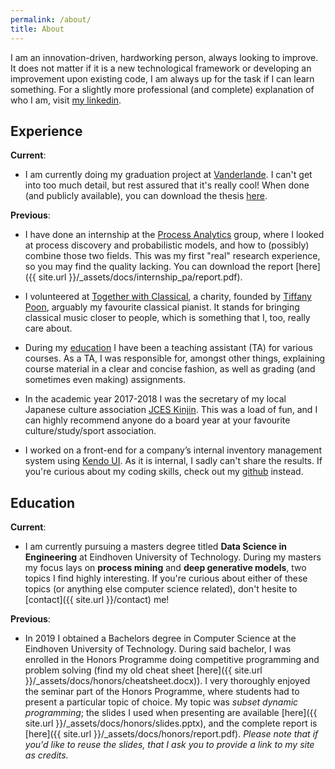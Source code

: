 ```yaml
---
permalink: /about/
title: About
---
```


I am an innovation-driven, hardworking person, always looking to improve. It does not matter if it is a new technological framework or developing an improvement upon existing code, I am always up for the task if I can learn something. For a slightly more professional (and complete) explanation of who I am, visit [my linkedin](https://www.linkedin.com/in/dbarenholz/).

## Experience

**Current**:

- I am currently doing my graduation project at [Vanderlande](https://www.vanderlande.com/). I can't get into too much detail, but rest assured that it's really cool! When done (and publicly available), you can download the thesis [here](#).

**Previous**:

- I have done an internship at the [Process Analytics](https://pa.win.tue.nl/) group, where I looked at process discovery and probabilistic models, and how to (possibly) combine those two fields. This was my first "real" research experience, so you may find the quality lacking. You can download the report [here]({{ site.url }}/_assets/docs/internship_pa/report.pdf).

- I volunteered at [Together with Classical](https://www.togetherwithclassical.org/), a charity, founded by [Tiffany Poon](https://www.tiffanypoon.com/), arguably my favourite classical pianist. It stands for bringing classical music closer to people, which is something that I, too, really care about.

- During my [education](#education) I have been a teaching assistant (TA) for various courses. As a TA, I was responsible for, amongst other things, explaining course material in a clear and concise fashion, as well as grading (and sometimes even making) assignments.

- In the academic year 2017-2018 I was the secretary of my local Japanese culture association [JCES Kinjin](https://kinjin.nl/). This was a load of fun, and I can highly recommend anyone do a board year at your favourite culture/study/sport association.

- I worked on a front-end for a company’s internal inventory management system using [Kendo UI](https://www.telerik.com/kendo-ui). As it is internal, I sadly can't share the results. If you're curious about my coding skills, check out my [github](https://github.com/dbarenholz) instead.

## Education

**Current**:

- I am currently pursuing a masters degree titled **Data Science in Engineering** at Eindhoven University of Technology. During my masters my focus lays on **process mining** and **deep generative models**, two topics I find highly interesting. If you're curious about either of these topics (or anything else computer science related), don't hesite to [contact]({{ site.url }}/contact) me!

**Previous**:

- In 2019 I obtained a Bachelors degree in Computer Science at the Eindhoven University of Technology. During said bachelor, I was enrolled in the Honors Programme doing competitive programming and problem solving (find my old cheat sheet [here]({{ site.url }}/_assets/docs/honors/cheatsheet.docx)). I very thoroughly enjoyed the seminar part of the Honors Programme, where students had to present a particular topic of choice. My topic was _subset dynamic programming_; the slides I used when presenting are available [here]({{ site.url }}/_assets/docs/honors/slides.pptx), and the complete report is [here]({{ site.url }}/_assets/docs/honors/report.pdf). _Please note that if you'd like to reuse the slides, that I ask you to provide a link to my site as credits._
